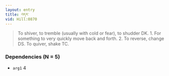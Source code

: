 ```yaml
---
layout: entry
title: འདར་
vid: Hill:0870
---
```

> To shiver, to tremble (usually with cold or fear), to shudder DK\. 1\. For something to very quickly move back and forth\. 2\. To reverse, change DS\. To quiver, shake TC\.


### Dependencies (N = 5)
* `arg1` 4
